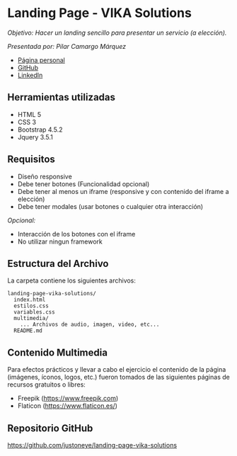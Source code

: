 # Landing Page - VIKA Solutions

_Objetivo: Hacer un landing sencillo para presentar un servicio (a elección)._

_Presentada por: Pilar Camargo Márquez_
- [Página personal](https://about.me/justoneye)
- [GitHub](https://github.com/justoneye)
- [LinkedIn](https://www.linkedin.com/in/pilarcamargo)


## Herramientas utilizadas

- HTML 5
- CSS 3
- Bootstrap 4.5.2
- Jquery 3.5.1


## Requisitos

* Diseño responsive
* Debe tener botones (Funcionalidad opcional)
* Debe tener al menos un iframe (responsive y con contenido del iframe a elección)
* Debe tener modales (usar botones o cualquier otra interacción)

_Opcional:_
* Interacción de los botones con el iframe
* No utilizar ningun framework


## Estructura del Archivo

La carpeta contiene los siguientes archivos:

```
landing-page-vika-solutions/
  index.html
  estilos.css
  variables.css
  multimedia/
    ... Archivos de audio, imagen, video, etc... 
  README.md
```


## Contenido Multimedia

Para efectos prácticos y llevar a cabo el ejercicio el contenido de la página (imágenes, íconos, logos, etc.) fueron tomados de las siguientes páginas de recursos gratuitos o libres:

- Freepik (https://www.freepik.com) 
- Flaticon (https://www.flaticon.es/)


## Repositorio GitHub 

https://github.com/justoneye/landing-page-vika-solutions